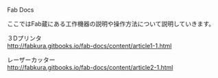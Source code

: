 Fab Docs

ここではFab蔵にある工作機器の説明や操作方法について説明していきます。


３Dプリンタ
<br>
http://fabkura.gitbooks.io/fab-docs/content/article1-1.html

レーザーカッター
<br>
http://fabkura.gitbooks.io/fab-docs/content/article2-1.html